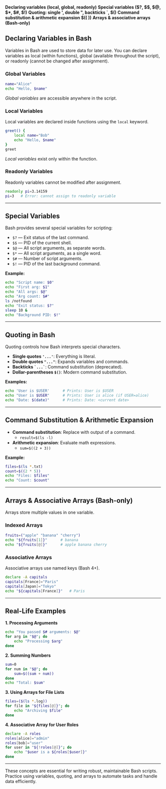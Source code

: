 **Declaring variables (local, global, readonly)**
**Special variables ($?, $$, $@, $*, $#, $!)**
**Quoting: single ', double ", backticks `, $()**
**Command substitution & arithmetic expansion $(( ))**
**Arrays & associative arrays (Bash-only)**

## Declaring Variables in Bash

Variables in Bash are used to store data for later use. You can declare variables as local (within functions), global (available throughout the script), or readonly (cannot be changed after assignment).

### Global Variables

```bash
name="Alice"
echo "Hello, $name"
```
*Global variables* are accessible anywhere in the script.

### Local Variables

Local variables are declared inside functions using the `local` keyword.

```bash
greet() {
    local name="Bob"
    echo "Hello, $name"
}
greet
```
*Local variables* exist only within the function.

### Readonly Variables

Readonly variables cannot be modified after assignment.

```bash
readonly pi=3.14159
pi=3   # Error: cannot assign to readonly variable
```

---

## Special Variables

Bash provides several special variables for scripting:

- `$?` — Exit status of the last command.
- `$$` — PID of the current shell.
- `$@` — All script arguments, as separate words.
- `$*` — All script arguments, as a single word.
- `$#` — Number of script arguments.
- `$!` — PID of the last background command.

**Example:**

```bash
echo "Script name: $0"
echo "First arg: $1"
echo "All args: $@"
echo "Arg count: $#"
ls /notfound
echo "Exit status: $?"
sleep 10 &
echo "Background PID: $!"
```

---

## Quoting in Bash

Quoting controls how Bash interprets special characters.

- **Single quotes `'...'`**: Everything is literal.
- **Double quotes `"..."`**: Expands variables and commands.
- **Backticks `` `...` ``**: Command substitution (deprecated).
- **Dollar-parentheses `$()`**: Modern command substitution.

**Examples:**

```bash
echo 'User is $USER'      # Prints: User is $USER
echo "User is $USER"      # Prints: User is alice (if USER=alice)
echo "Date: $(date)"      # Prints: Date: <current date>
```

---

## Command Substitution & Arithmetic Expansion

- **Command substitution**: Replace with output of a command.
    - `result=$(ls -l)`
- **Arithmetic expansion**: Evaluate math expressions.
    - `sum=$((2 + 3))`

**Example:**

```bash
files=$(ls *.txt)
count=$((2 * 5))
echo "Files: $files"
echo "Count: $count"
```

---

## Arrays & Associative Arrays (Bash-only)

Arrays store multiple values in one variable.

### Indexed Arrays

```bash
fruits=("apple" "banana" "cherry")
echo "${fruits[1]}"      # banana
echo "${fruits[@]}"      # apple banana cherry
```

### Associative Arrays

Associative arrays use named keys (Bash 4+).

```bash
declare -A capitals
capitals[France]="Paris"
capitals[Japan]="Tokyo"
echo "${capitals[France]}"   # Paris
```

---

## Real-Life Examples

**1. Processing Arguments**

```bash
echo "You passed $# arguments: $@"
for arg in "$@"; do
    echo "Processing $arg"
done
```

**2. Summing Numbers**

```bash
sum=0
for num in "$@"; do
    sum=$((sum + num))
done
echo "Total: $sum"
```

**3. Using Arrays for File Lists**

```bash
files=($(ls *.log))
for file in "${files[@]}"; do
    echo "Archiving $file"
done
```

**4. Associative Array for User Roles**

```bash
declare -A roles
roles[alice]="admin"
roles[bob]="user"
for user in "${!roles[@]}"; do
    echo "$user is a ${roles[$user]}"
done
```

---

These concepts are essential for writing robust, maintainable Bash scripts. Practice using variables, quoting, and arrays to automate tasks and handle data efficiently.